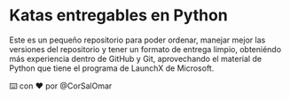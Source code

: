# Katas entregables en Python
Este es un pequeño repositorio para poder ordenar, manejar mejor las versiones del repositorio y tener un formato de entrega limpio, obteniéndo más experiencia dentro de GitHub y Git, aprovechando el material de Python que tiene el programa de LaunchX de Microsoft.


⌨️ con ❤️ por @CorSalOmar